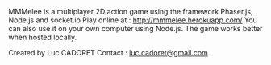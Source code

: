 MMMelee is a multiplayer 2D action game using the framework Phaser.js, Node.js and socket.io
Play online at : http://mmmelee.herokuapp.com/
You can also use it on your own computer using Node.js. The game works better when hosted locally.

Created by Luc CADORET
Contact : luc.cadoret@gmail.com